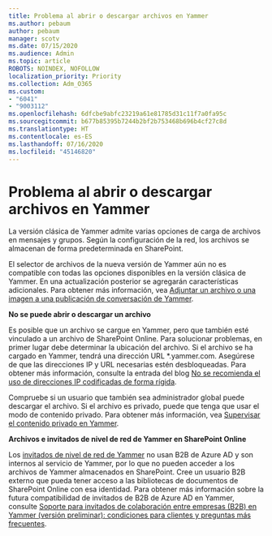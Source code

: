 ```yaml
---
title: Problema al abrir o descargar archivos en Yammer
ms.author: pebaum
author: pebaum
manager: scotv
ms.date: 07/15/2020
ms.audience: Admin
ms.topic: article
ROBOTS: NOINDEX, NOFOLLOW
localization_priority: Priority
ms.collection: Adm_O365
ms.custom:
- "6041"
- "9003112"
ms.openlocfilehash: 6dfcbe9abfc23219a61e81785d31c11f7a0fa95c
ms.sourcegitcommit: b677b85395b7244b2bf2b753468b696b4cf27c8d
ms.translationtype: HT
ms.contentlocale: es-ES
ms.lasthandoff: 07/16/2020
ms.locfileid: "45146820"
---
```

# <a name="issue-opening-or-downloading-files-in-yammer"></a>Problema al abrir o descargar archivos en Yammer

La versión clásica de Yammer admite varias opciones de carga de archivos en mensajes y grupos. Según la configuración de la red, los archivos se almacenan de forma predeterminada en SharePoint.

El selector de archivos de la nueva versión de Yammer aún no es compatible con todas las opciones disponibles en la versión clásica de Yammer. En una actualización posterior se agregarán características adicionales. Para obtener más información, vea [Adjuntar un archivo o una imagen a una publicación de conversación de Yammer](https://support.microsoft.com/office/attach-a-file-or-image-to-a-yammer-conversation-post-8d2d17f7-8f37-4535-961e-518d751be7e8).

**No se puede abrir o descargar un archivo**  

Es posible que un archivo se cargue en Yammer, pero que también esté vinculado a un archivo de SharePoint Online. Para solucionar problemas, en primer lugar debe determinar la ubicación del archivo. Si el archivo se ha cargado en Yammer, tendrá una dirección URL *.yammer.com. Asegúrese de que las direcciones IP y URL necesarias estén desbloqueadas. Para obtener más información, consulte la entrada del blog [No se recomienda el uso de direcciones IP codificadas de forma rígida](https://techcommunity.microsoft.com/t5/yammer-blog/using-hard-coded-ip-addresses-for-yammer-is-not-recommended/ba-p/276592).

Compruebe si un usuario que también sea administrador global puede descargar el archivo. Si el archivo es privado, puede que tenga que usar el modo de contenido privado. Para obtener más información, vea [Supervisar el contenido privado en Yammer](https://docs.microsoft.com/yammer/manage-security-and-compliance/monitor-private-content).  

**Archivos e invitados de nivel de red de Yammer en SharePoint Online**  

Los [invitados de nivel de red de Yammer](https://docs.microsoft.com/yammer/manage-yammer-users/add-block-or-remove-users#invite-guests) no usan B2B de Azure AD y son internos al servicio de Yammer, por lo que no pueden acceder a los archivos de Yammer almacenados en SharePoint. Cree un usuario B2B externo que pueda tener acceso a las bibliotecas de documentos de SharePoint Online con esa identidad. Para obtener más información sobre la futura compatibilidad de invitados de B2B de Azure AD en Yammer, consulte [Soporte para invitados de colaboración entre empresas (B2B) en Yammer (versión preliminar): condiciones para clientes y preguntas más frecuentes](https://docs.microsoft.com/yammer/get-started-with-yammer/azure-ad-b2b-guests-yammer).